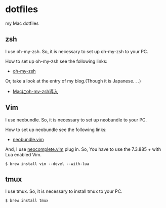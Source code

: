 # dotfiles

my Mac dotfiles


## zsh
I use  oh-my-zsh.
So, it is necessary to set up oh-my-zsh to your PC.
 
How to set up oh-my-zsh see the following links:

* [oh-my-zsh](https://github.com/robbyrussell/oh-my-zsh)

Or, take a look at the entry of my blog.(Though it is Japanese. . .)

* [Macにoh-my-zsh導入](http://braitom.roon.io/mac-oh-my-zsh)

## Vim
I use neobundle. So, it is necessary to set up neobundle to your PC.

How to set up neobundle see the following links:

* [neobundle.vim](https://github.com/Shougo/neobundle.vim)

And, I use [neocomplete.vim](https://github.com/Shougo/neocomplete.vim) plug in. So, You have to use the 7.3.885 + with Lua enabled Vim.

```
$ brew install vim --devel --with-lua
```

## tmux
I use tmux. So,  it is necessary to install tmux to your PC.

```
$ brew install tmux
```
